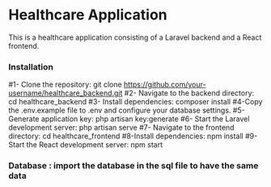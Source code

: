 # Healthcare Application

This is a healthcare application consisting of a Laravel backend and a React frontend.

### Installation
#1- Clone the repository:
   git clone https://github.com/your-username/healthcare_backend.git
#2- Navigate to the backend directory:
   cd healthcare_backend
#3- Install dependencies:
   composer install
#4-Copy the .env.example file to .env and configure your database settings.
#5-Generate application key: 
   php artisan key:generate
#6- Start the Laravel development server:
   php artisan serve
#7- Navigate to the frontend directory:
    cd healthcare_frontend
#8-Install dependencies:
    npm install
#9-Start the React development server:
    npm start
### Database : import the database in the sql file to have the same data

